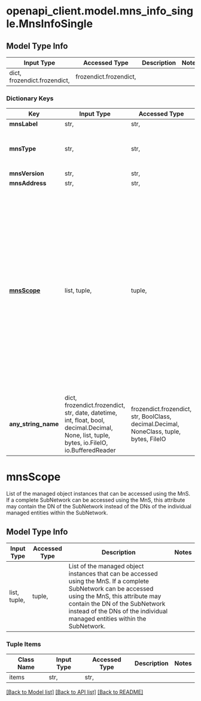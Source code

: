 # openapi_client.model.mns_info_single.MnsInfoSingle

## Model Type Info
Input Type | Accessed Type | Description | Notes
------------ | ------------- | ------------- | -------------
dict, frozendict.frozendict,  | frozendict.frozendict,  |  | 

### Dictionary Keys
Key | Input Type | Accessed Type | Description | Notes
------------ | ------------- | ------------- | ------------- | -------------
**mnsLabel** | str,  | str,  |  | [optional] 
**mnsType** | str,  | str,  |  | [optional] must be one of ["ProvMnS", "FaultSupervisionMnS", "StreamingDataReportingMnS", "FileDataReportingMnS", ] 
**mnsVersion** | str,  | str,  |  | [optional] 
**mnsAddress** | str,  | str,  |  | [optional] 
**[mnsScope](#mnsScope)** | list, tuple,  | tuple,  | List of the managed object instances that can be accessed using the MnS. If a complete SubNetwork can be accessed using the MnS, this attribute may contain the DN of the SubNetwork instead of the DNs of the individual managed entities within the SubNetwork. | [optional] 
**any_string_name** | dict, frozendict.frozendict, str, date, datetime, int, float, bool, decimal.Decimal, None, list, tuple, bytes, io.FileIO, io.BufferedReader | frozendict.frozendict, str, BoolClass, decimal.Decimal, NoneClass, tuple, bytes, FileIO | any string name can be used but the value must be the correct type | [optional]

# mnsScope

List of the managed object instances that can be accessed using the MnS. If a complete SubNetwork can be accessed using the MnS, this attribute may contain the DN of the SubNetwork instead of the DNs of the individual managed entities within the SubNetwork.

## Model Type Info
Input Type | Accessed Type | Description | Notes
------------ | ------------- | ------------- | -------------
list, tuple,  | tuple,  | List of the managed object instances that can be accessed using the MnS. If a complete SubNetwork can be accessed using the MnS, this attribute may contain the DN of the SubNetwork instead of the DNs of the individual managed entities within the SubNetwork. | 

### Tuple Items
Class Name | Input Type | Accessed Type | Description | Notes
------------- | ------------- | ------------- | ------------- | -------------
items | str,  | str,  |  | 

[[Back to Model list]](../../README.md#documentation-for-models) [[Back to API list]](../../README.md#documentation-for-api-endpoints) [[Back to README]](../../README.md)

